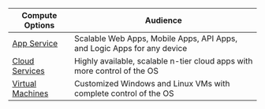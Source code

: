 
| Compute Options | Audience |
| --- | --- |
| [App Service][lnk_app] |Scalable Web Apps, Mobile Apps, API Apps, and Logic Apps for any device |
| [Cloud Services][lnk_cloud] |Highly available, scalable n-tier cloud apps with more control of the OS |
| [Virtual Machines][lnk_vm] |Customized Windows and Linux VMs with complete control of the OS |

[lnk_app]: ../articles/app-service-web/app-service-web-overview.md
[lnk_vm]:../articles/virtual-machines/windows/overview.md
[lnk_cloud]: ../articles/cloud-services/cloud-services-choose-me.md